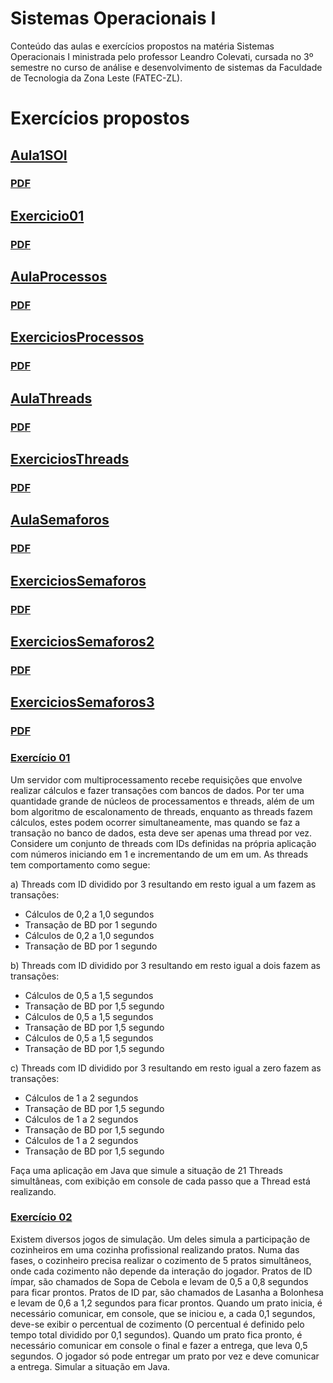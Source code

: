 # Sistemas Operacionais I

Conteúdo das aulas e exercícios propostos na matéria Sistemas Operacionais I ministrada pelo professor Leandro Colevati, cursada no 3º semestre no curso de análise e desenvolvimento de sistemas da Faculdade de Tecnologia da Zona Leste (FATEC-ZL).

# Exercícios propostos

## [Aula1SOI](https://github.com/Maicaoxd/Sistemas-Operacionais-I/tree/main/Aula1SOI)

### [PDF]()

## [Exercicio01](https://github.com/Maicaoxd/Sistemas-Operacionais-I/tree/main/Exercicio01)

### [PDF]()

## [AulaProcessos](https://github.com/Maicaoxd/Sistemas-Operacionais-I/tree/main/AulaProcessos)

### [PDF]()

## [ExerciciosProcessos](https://github.com/Maicaoxd/Sistemas-Operacionais-I/tree/main/ExerciciosProcessos)

### [PDF]()

## [AulaThreads](https://github.com/Maicaoxd/Sistemas-Operacionais-I/tree/main/AulaThreads)

### [PDF]()

## [ExerciciosThreads](https://github.com/Maicaoxd/Sistemas-Operacionais-I/tree/main/ExerciciosThreads)

### [PDF]()

## [AulaSemaforos](https://github.com/Maicaoxd/Sistemas-Operacionais-I/tree/main/AulaSemaforos)

### [PDF]()

## [ExerciciosSemaforos](https://github.com/Maicaoxd/Sistemas-Operacionais-I/tree/main/ExerciciosSemaforos)

### [PDF]()

## [ExerciciosSemaforos2](https://github.com/Maicaoxd/Sistemas-Operacionais-I/tree/main/ExerciciosSemaforos2)

### [PDF]()

## [ExerciciosSemaforos3](https://github.com/Maicaoxd/Sistemas-Operacionais-I/tree/main/ExerciciosSemaforos3)

### [PDF]((https://drive.google.com/file/d/1LzF0hRy06DqfmdWKa2msKErOMnyLh1nR/view))

### [Exercício 01]()

Um servidor com multiprocessamento recebe requisições que envolve realizar cálculos e fazer transações com bancos de dados. Por ter uma quantidade grande de núcleos de processamentos e threads, além de um bom algoritmo de escalonamento de threads, enquanto as threads fazem cálculos, estes podem ocorrer simultaneamente, mas quando se faz a transação no banco de dados, esta deve ser apenas uma thread por vez. Considere um conjunto de threads com IDs definidas na própria aplicação com números iniciando em 1 e incrementando de um em um. As threads tem comportamento como segue:

a) Threads com ID dividido por 3 resultando em resto igual a um fazem as transações:
- Cálculos de 0,2 a 1,0 segundos
- Transação de BD por 1 segundo
- Cálculos de 0,2 a 1,0 segundos
- Transação de BD por 1 segundo

b) Threads com ID dividido por 3 resultando em resto igual a dois fazem as transações:
- Cálculos de 0,5 a 1,5 segundos
- Transação de BD por 1,5 segundo
- Cálculos de 0,5 a 1,5 segundos
- Transação de BD por 1,5 segundo
- Cálculos de 0,5 a 1,5 segundos
- Transação de BD por 1,5 segundo

c) Threads com ID dividido por 3 resultando em resto igual a zero fazem as transações:
- Cálculos de 1 a 2 segundos
- Transação de BD por 1,5 segundo
- Cálculos de 1 a 2 segundos
- Transação de BD por 1,5 segundo
- Cálculos de 1 a 2 segundos
- Transação de BD por 1,5 segundo

Faça uma aplicação em Java que simule a situação de 21 Threads simultâneas, com exibição em console de cada passo que a Thread está realizando.

### [Exercício 02]()

Existem diversos jogos de simulação. Um deles simula a participação de cozinheiros em uma cozinha profissional realizando pratos. Numa das fases, o cozinheiro precisa realizar o cozimento de 5 pratos simultâneos, onde cada cozimento não depende da interação do jogador. Pratos de ID ímpar, são chamados de Sopa de Cebola e levam de 0,5 a 0,8 segundos para ficar prontos. Pratos de ID par, são chamados de Lasanha a Bolonhesa e levam de 0,6 a 1,2 segundos para ficar prontos. Quando um prato inicia, é necessário comunicar, em console, que se iniciou e, a cada 0,1 segundos, deve-se exibir o percentual de cozimento (O percentual é definido pelo tempo total dividido por 0,1 segundos). Quando um prato fica pronto, é necessário comunicar em console o final e fazer a entrega, que leva 0,5 segundos. O jogador só pode entregar um prato por vez e deve comunicar a entrega. Simular a situação em Java.